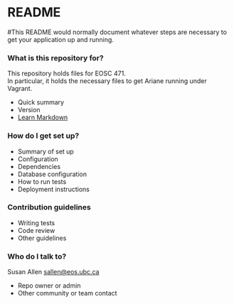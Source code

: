 # README #

#This README would normally document whatever steps are necessary to get your application up and running.

### What is this repository for? ###

This repository holds files for EOSC 471.  
In particular, it holds the necessary files to get Ariane running under Vagrant.

* Quick summary
* Version
* [Learn Markdown](https://bitbucket.org/tutorials/markdowndemo)

### How do I get set up? ###

* Summary of set up
* Configuration
* Dependencies
* Database configuration
* How to run tests
* Deployment instructions

### Contribution guidelines ###

* Writing tests
* Code review
* Other guidelines

### Who do I talk to? ###

Susan Allen sallen@eos.ubc.ca

* Repo owner or admin
* Other community or team contact